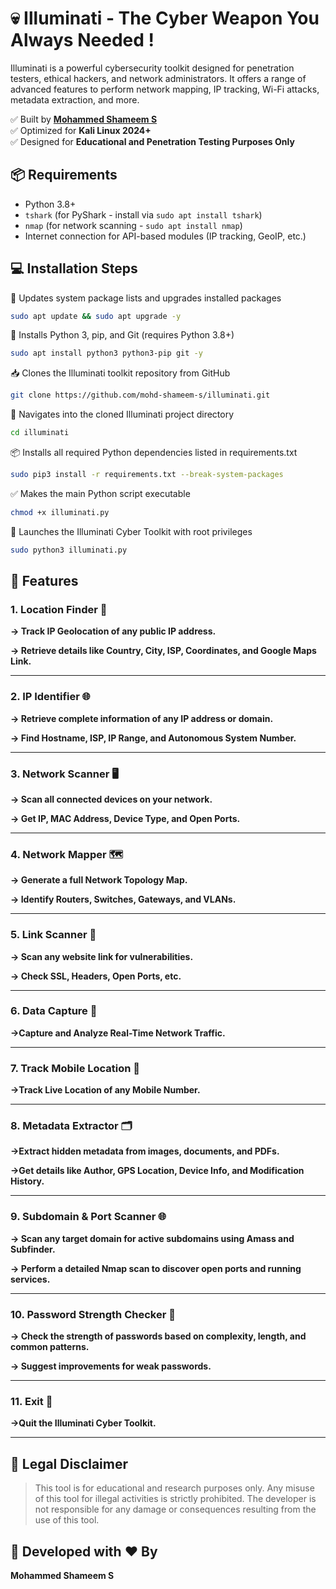 
# 💀 Illuminati -  The Cyber Weapon You Always Needed !

Illuminati is a powerful cybersecurity toolkit designed for penetration testers, ethical hackers, and network administrators. It offers a range of advanced features to perform network mapping, IP tracking, Wi-Fi attacks, metadata extraction, and more.

✅ Built by **[Mohammed Shameem S](https://github.com/mohd-shameem-s)**  
✅ Optimized for **Kali Linux 2024+**  
✅ Designed for **Educational and Penetration Testing Purposes Only**  


## 📦 Requirements

- Python 3.8+
- `tshark` (for PyShark - install via `sudo apt install tshark`)
- `nmap` (for network scanning - `sudo apt install nmap`)
- Internet connection for API-based modules (IP tracking, GeoIP, etc.)


## 💻 Installation Steps
🔄 Updates system package lists and upgrades installed packages
```bash
sudo apt update && sudo apt upgrade -y
```
🐍 Installs Python 3, pip, and Git (requires Python 3.8+)
```bash
sudo apt install python3 python3-pip git -y
```
📥 Clones the Illuminati toolkit repository from GitHub
```bash
git clone https://github.com/mohd-shameem-s/illuminati.git
```
📂 Navigates into the cloned Illuminati project directory
```bash
cd illuminati
```
📦 Installs all required Python dependencies listed in requirements.txt
```bash
sudo pip3 install -r requirements.txt --break-system-packages
```
✅ Makes the main Python script executable
```bash
chmod +x illuminati.py
```
🚀 Launches the Illuminati Cyber Toolkit with root privileges
```bash
sudo python3 illuminati.py
```

## 🚀 Features

### 1. Location Finder 📍
**-> Track IP Geolocation of any public IP address.**

**-> Retrieve details like Country, City, ISP, Coordinates, and Google Maps Link.**

---

### 2. IP Identifier 🌐
**-> Retrieve complete information of any IP address or domain.**

**-> Find Hostname, ISP, IP Range, and Autonomous System Number.**

---

### 3. Network Scanner 🖥️
**-> Scan all connected devices on your network.**

**-> Get IP, MAC Address, Device Type, and Open Ports.**

---

### 4. Network Mapper 🗺️
**-> Generate a full Network Topology Map.**

**-> Identify Routers, Switches, Gateways, and VLANs.**

---

### 5. Link Scanner 🔗
**-> Scan any website link for vulnerabilities.**

**-> Check SSL, Headers, Open Ports, etc.**

---

### 6. Data Capture 📡
**->Capture and Analyze Real-Time Network Traffic.**

---

### 7. Track Mobile Location 📲
**->Track Live Location of any Mobile Number.**

---

### 8. Metadata Extractor 🗂️
**->Extract hidden metadata from images, documents, and PDFs.**

**->Get details like Author, GPS Location, Device Info, and Modification History.**

---

### 9. Subdomain & Port Scanner 🌐
**-> Scan any target domain for active subdomains using Amass and Subfinder.**

**-> Perform a detailed Nmap scan to discover open ports and running services.**

---

### 10. Password Strength Checker 🔐
**-> Check the strength of passwords based on complexity, length, and common patterns.**

**-> Suggest improvements for weak passwords.**

---

### 11. Exit 🚪
**->Quit the Illuminati Cyber Toolkit.**

---


## 📜 Legal Disclaimer
> This tool is for educational and research purposes only. Any misuse of this tool for illegal activities is strictly prohibited. The developer is not responsible for any damage or consequences resulting from the use of this tool.


## 💎 Developed with ❤️ By
**Mohammed Shameem S**
